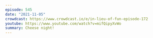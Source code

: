 ```yaml
---
episode: 545
date: "2021-11-05"
crowdcast: https://www.crowdcast.io/e/in-lieu-of-fun-episode-172
youtube: https://www.youtube.com/watch?v=mifQipyXvWo
summary: Cheese night!
---
```

